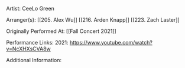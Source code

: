 Artist: CeeLo Green

  

Arranger(s): [[205. Alex Wu]] [[216. Arden Knapp]] [[223. Zach Laster]]

  

Originally Performed At: [[Fall Concert 2021]]

  

Performance Links:
2021: https://www.youtube.com/watch?v=NcXHXsCVA8w

  

Additional Information: